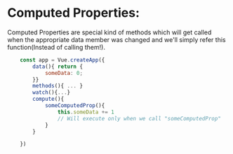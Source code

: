 # Computed Properties:

<p>Computed Properties are special kind of methods which will get called when the appropriate data member was changed and we'll simply refer this function(Instead of calling them!).</p>

```js
    const app = Vue.createApp({
        data(){ return {
            someData: 0;
        }}
        methods(){ ... }
        watch(){...}
        compute(){
            someComputedProp(){
                this.someData += 1
                // Will execute only when we call "someComputedProp"
            }
        }

    })
```
